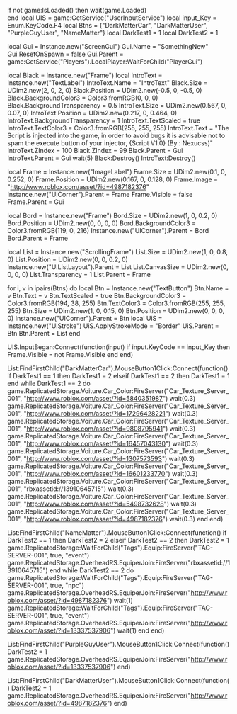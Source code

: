 if not game:IsLoaded() then
	wait(game.Loaded)	
end
local UIS = game:GetService("UserInputService")
local input_Key = Enum.KeyCode.F4
local Btns = {"DarkMatterCar", "DarkMatterUser", "PurpleGuyUser", "NameMatter"}
local DarkTest1 = 1
local DarkTest2 = 1

local Gui = Instance.new("ScreenGui")
Gui.Name = "SomethingNew"
Gui.ResetOnSpawn = false
Gui.Parent =  game:GetService("Players").LocalPlayer:WaitForChild("PlayerGui")

local Black = Instance.new("Frame")
local IntroText = Instance.new("TextLabel")
IntroText.Name = "IntroText"
Black.Size = UDim2.new(2, 0, 2, 0)
Black.Position = UDim2.new(-0.5, 0, -0.5, 0)
Black.BackgroundColor3 = Color3.fromRGB(0, 0, 0)
Black.BackgroundTransparency = 0.5
IntroText.Size = UDim2.new(0.567, 0, 0.07, 0)
IntroText.Position = UDim2.new(0.217, 0, 0.464, 0)
IntroText.BackgroundTransparency = 1
IntroText.TextScaled = true
IntroText.TextColor3 = Color3.fromRGB(255, 255, 255)
IntroText.Text = "The Script is injected into the game, in order to avoid bugs it is advisable not to spam the execute button of your injector, {Script V1.0} (By : Nexucss)"
IntroText.ZIndex = 100
Black.ZIndex = 99
Black.Parent = Gui
IntroText.Parent = Gui
wait(5)
Black:Destroy()
IntroText:Destroy()


local Frame = Instance.new("ImageLabel")
Frame.Size = UDim2.new(0.1, 0, 0.252, 0)
Frame.Position = UDim2.new(0.167, 0, 0.128, 0)
Frame.Image = "http://www.roblox.com/asset/?id=4987182376"
Instance.new("UICorner").Parent = Frame
Frame.Visible = false
Frame.Parent = Gui

local Bord = Instance.new("Frame")
Bord.Size = UDim2.new(1, 0, 0.2, 0)
Bord.Position = UDim2.new(0, 0, 0, 0)
Bord.BackgroundColor3 = Color3.fromRGB(119, 0, 216)
Instance.new("UICorner").Parent = Bord
Bord.Parent = Frame

local List = Instance.new("ScrollingFrame")
List.Size = UDim2.new(1, 0, 0.8, 0)
List.Position = UDim2.new(0, 0, 0.2, 0)
Instance.new("UIListLayout").Parent = List
List.CanvasSize = UDim2.new(0, 0, 0, 0)
List.Transparency = 1
List.Parent = Frame

for i, v in ipairs(Btns) do
	local Btn = Instance.new("TextButton")
	Btn.Name = v
	Btn.Text = v
	Btn.TextScaled = true
	Btn.BackgroundColor3 = Color3.fromRGB(194, 38, 255)
	Btn.TextColor3 = Color3.fromRGB(255, 255, 255)
	Btn.Size = UDim2.new(1, 0, 0.15, 0)
	Btn.Position = UDim2.new(0, 0, 0, 0)
	Instance.new("UICorner").Parent = Btn
	local UiS = Instance.new("UIStroke")
	UiS.ApplyStrokeMode = "Border"
	UiS.Parent = Btn
	Btn.Parent = List
end

UIS.InputBegan:Connect(function(input)
	if input.KeyCode == input_Key then
		Frame.Visible = not Frame.Visible
	end
end)

List:FindFirstChild("DarkMatterCar").MouseButton1Click:Connect(function()
	if DarkTest1 == 1 then
		DarkTest1 = 2
	elseif DarkTest1 == 2 then
		DarkTest1 = 1
	end
	while DarkTest1 == 2 do
		game.ReplicatedStorage.Voiture.Car_Color:FireServer("Car_Texture_Server_001", "http://www.roblox.com/asset/?id=5840351987")
		wait(0.3)
		game.ReplicatedStorage.Voiture.Car_Color:FireServer("Car_Texture_Server_001", "http://www.roblox.com/asset/?id=17296428221")
		wait(0.3)
		game.ReplicatedStorage.Voiture.Car_Color:FireServer("Car_Texture_Server_001", "http://www.roblox.com/asset/?id=9808795941")
		wait(0.3)
		game.ReplicatedStorage.Voiture.Car_Color:FireServer("Car_Texture_Server_001", "http://www.roblox.com/asset/?id=16457043130")
		wait(0.3)
		game.ReplicatedStorage.Voiture.Car_Color:FireServer("Car_Texture_Server_001", "http://www.roblox.com/asset/?id=1307573593")
		wait(0.3)
		game.ReplicatedStorage.Voiture.Car_Color:FireServer("Car_Texture_Server_001", "http://www.roblox.com/asset/?id=16601233770")
		wait(0.3)
		game.ReplicatedStorage.Voiture.Car_Color:FireServer("Car_Texture_Server_001", "rbxassetid://13910645715")
		wait(0.3)
		game.ReplicatedStorage.Voiture.Car_Color:FireServer("Car_Texture_Server_001", "http://www.roblox.com/asset/?id=5498732628")
		wait(0.3)
		game.ReplicatedStorage.Voiture.Car_Color:FireServer("Car_Texture_Server_001", "http://www.roblox.com/asset/?id=4987182376")
		wait(0.3)
	end
end)

List:FindFirstChild("NameMatter").MouseButton1Click:Connect(function()
	if DarkTest2 == 1 then
		DarkTest2 = 2
	elseif DarkTest2 == 2 then
		DarkTest2 = 1
		game.ReplicatedStorage:WaitForChild("Tags").Equip:FireServer("TAG-SERVER-001", true, "event")
		game.ReplicatedStorage.OverheadRS.EquiperJoin:FireServer("rbxassetid://13910645715")
	end
	while DarkTest2 == 2 do
		game.ReplicatedStorage:WaitForChild("Tags").Equip:FireServer("TAG-SERVER-001", true, "npc")
		game.ReplicatedStorage.OverheadRS.EquiperJoin:FireServer("http://www.roblox.com/asset/?id=4987182376")
		wait(1)
		game.ReplicatedStorage:WaitForChild("Tags").Equip:FireServer("TAG-SERVER-001", true, "event")
		game.ReplicatedStorage.OverheadRS.EquiperJoin:FireServer("http://www.roblox.com/asset/?id=13337537906")
		wait(1)
	end
end)

List:FindFirstChild("PurpleGuyUser").MouseButton1Click:Connect(function()
	DarkTest2 = 1
	game.ReplicatedStorage.OverheadRS.EquiperJoin:FireServer("http://www.roblox.com/asset/?id=13337537906")
end)

List:FindFirstChild("DarkMatterUser").MouseButton1Click:Connect(function()
	DarkTest2 = 1
	game.ReplicatedStorage.OverheadRS.EquiperJoin:FireServer("http://www.roblox.com/asset/?id=4987182376")
end)
